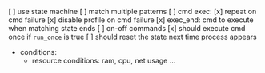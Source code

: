 [ ] use state machine
[ ] match multiple patterns
[ ] cmd exec:
    [x] repeat on cmd failure
    [x] disable profile on cmd failure
    [x] exec_end: cmd to execute when matching state ends
[ ] on-off commands 
    [x] should execute cmd once if `run_once` is true
    [ ] should reset the state next time process appears
- conditions:
    - resource conditions: ram, cpu, net usage ...
